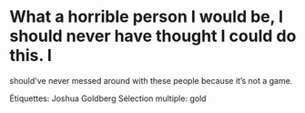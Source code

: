 # What a horrible person I would be, I should never have thought I could do this. I
should've never messed around with these people because it’s not a game.

Étiquettes: Joshua Goldberg
Sélection multiple: gold